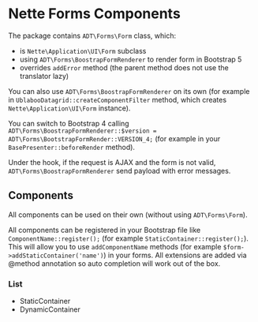 # Nette Forms Components

The package contains `ADT\Forms\Form` class, which:

- is `Nette\Application\UI\Form` subclass
- using `ADT\Forms\BoostrapFormRenderer` to render form in Bootstrap 5
- overrides `addError` method (the parent method does not use the translator lazy)

You can also use `ADT\Forms\BoostrapFormRenderer` on its own (for example in `UblabooDatagrid::createComponentFilter` method, which creates `Nette\Application\UI\Form` instance).

You can switch to Bootstrap 4 calling `ADT\Forms\BoostrapFormRenderer::$version = ADT\Forms\BootstrapFormRender::VERSION_4;` (for example in your `BasePresenter::beforeRender` method).

Under the hook, if the request is AJAX and the form is not valid, `ADT\Forms\BoostrapFormRenderer` send payload with error messages. 

## Components

All components can be used on their own (without using `ADT\Forms\Form`).

All components can be registered in your Bootstrap file like `ComponentName::register();` (for example `StaticContainer::register();`). This will allow you to use `addComponentName` methods (for example `$form->addStaticContainer('name')`) in your forms. All extensions are added via @method annotation so auto completion will work out of the box.

### List

- StaticContainer
- DynamicContainer

